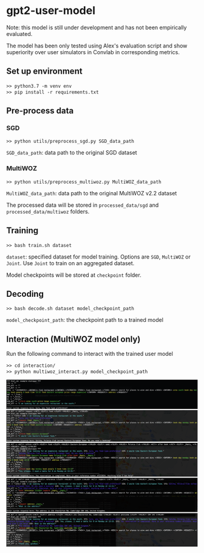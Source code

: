# gpt2-user-model

Note: this model is still under development and has not been empirically evaluated.

The model has been only tested using Alex's evaluation script and show superiority over user simulators in Convlab in corresponding metrics.


## Set up environment
```console
>> python3.7 -m venv env
>> pip install -r requirements.txt
```

## Pre-process data
### SGD
```console
>> python utils/preprocess_sgd.py SGD_data_path
```
`SGD_data_path`: data path to the original SGD dataset

### MultiWOZ
```console
>> python utils/preprocess_multiwoz.py MultiWOZ_data_path
```
`MultiWOZ_data_path`: data path to the original MultiWOZ v2.2 dataset

The processed data will be stored in `processed_data/sgd` and `processed_data/multiwoz` folders.


## Training
```console
>> bash train.sh dataset
```
`dataset`: specified dataset for model training. Options are `SGD`, `MultiWOZ` or `Joint`. Use `Joint` to train on an aggregated dataset.

Model checkpoints will be stored at `checkpoint` folder.


## Decoding
```console
>> bash decode.sh dataset model_checkpoint_path
```
`model_checkpoint_path`: the checkpoint path to a trained model


## Interaction (MultiWOZ model only)
Run the following command to interact with the trained user model

```console
>> cd interaction/
>> python multiwoz_interact.py model_checkpoint_path
```

![alt text](https://github.com/andy194673/gpt2-user-model/blob/main/.images/example-1.png)
![alt text](https://github.com/andy194673/gpt2-user-model/blob/main/.images/example-2.png)
![alt text](https://github.com/andy194673/gpt2-user-model/blob/main/.images/example-3.png)
![alt text](https://github.com/andy194673/gpt2-user-model/blob/main/.images/example-4.png)
![alt text](https://github.com/andy194673/gpt2-user-model/blob/main/.images/example-5.png)
